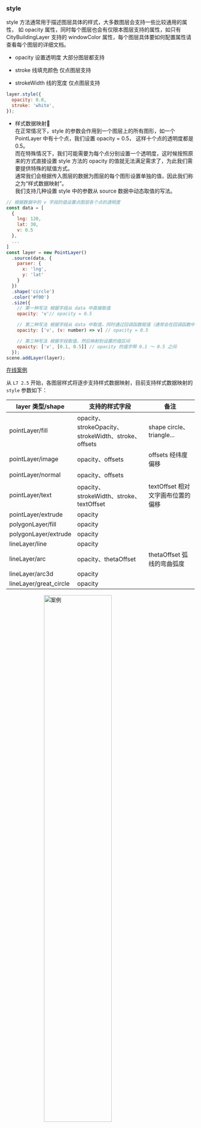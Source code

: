 ### style

style 方法通常用于描述图层具体的样式，大多数图层会支持一些比较通用的属性， 如 opacity 属性，同时每个图层也会有仅限本图层支持的属性，如只有
CityBuildingLayer 支持的 windowColor 属性，每个图层具体要如何配置属性请查看每个图层的详细文档。

- opacity 设置透明度 大部分图层都支持

- stroke 线填充颜色 仅点图层支持

- strokeWidth 线的宽度 仅点图层支持

```javascript
layer.style({
  opacity: 0.8,
  stroke: 'white',
});
```

- 样式数据映射🌟  
  在正常情况下，style 的参数会作用到一个图层上的所有图形，如一个 PointLayer 中有十个点，我们设置 opacity = 0.5， 这样十个点的透明度都是 0.5。   
  而在特殊情况下，我们可能需要为每个点分别设置一个透明度，这时候按照原来的方式直接设置 style 方法的 opacity 的值就无法满足需求了，为此我们需要提供特殊的赋值方式。    
  通常我们会根据传入图层的数据为图层的每个图形设置单独的值，因此我们称之为“样式数据映射”。      
  我们支持几种设置 style 中的参数从 source 数据中动态取值的写法。   

```javascript
// 根据数据中的 v 字段的值设置点图层各个点的透明度
const data = [
  {
    lng: 120,
    lat: 30,
    v: 0.5
  },
  ...
]
const layer = new PointLayer()
  .source(data, {
    parser: {
      x: 'lng',
      y: 'lat'
    }
  })
  .shape('circle')
  .color('#f00')
  .size({
    // 第一种写法 根据字段从 data 中直接取值
    opacity: 'v'// opacity = 0.5

    // 第二种写法 根据字段从 data 中取值，同时通过回调函数赋值（通常会在回调函数中写业务逻辑）
    opacity: ['v', (v: number) => v] // opacity = 0.5

    // 第三种写法 根据字段取值，然后映射到设置的值区间
    opaicty: ['v', [0.1, 0.5]] // opacity 的值字啊 0.1 ～ 0.5 之间
  }); 
scene.addLayer(layer);
```

[在线案例](/examples/point/text#stylemap)

从 `L7 2.5` 开始，各图层样式将逐步支持样式数据映射，目前支持样式数据映射的 `style` 参数如下：

| layer 类型/shape       | 支持的样式字段                                       | 备注                              |
| ---------------------- | ---------------------------------------------------- | --------------------------------- |
| pointLayer/fill        | opacity、strokeOpacity、strokeWidth、stroke、offsets | shape circle、triangle...         |
| pointLayer/image       | opacity、offsets                                     | offsets 经纬度偏移                |
| pointLayer/normal      | opacity、offsets                                     |                                   |
| pointLayer/text        | opacity、strokeWidth、stroke、textOffset             | textOffset 相对文字画布位置的偏移 |
| pointLayer/extrude     | opacity                                              |                                   |
| polygonLayer/fill      | opacity                                              |                                   |
| polygonLayer/extrude   | opacity                                              |                                   |
| lineLayer/line         | opacity                                              |                                   |
| lineLayer/arc          | opacity、thetaOffset                                 | thetaOffset 弧线的弯曲弧度        |
| lineLayer/arc3d        | opacity                                              |                                   |
| lineLayer/great_circle | opacity                                              |                                   |

<img width="60%" style="display: block;margin: 0 auto;" alt="案例" src='https://gw.alipayobjects.com/mdn/rms_816329/afts/img/A*iz3ERZdg2SkAAAAAAAAAAAAAARQnAQ'>

[在线案例](/examples/point/scatter#scatterstylemap)